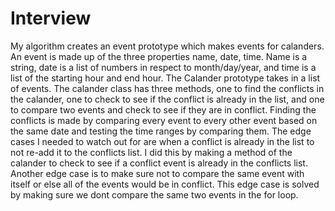 # Interview
My algorithm creates an event prototype which makes events for calanders. An event is made up of the three properties name, date, time. Name is a string, date is a list of numbers in respect to month/day/year, and time is a list of the starting hour and end hour. The Calander prototype takes in a list of events. The calander class has three methods, one to find the conflicts in the calander, one to check to see if the conflict is already in the list, and one to compare two events and check to see if they are in conflict. Finding the conflicts is made by comparing every event to every other event based on the same date and testing the time ranges by comparing them. The edge cases I needed to watch out for are when a conflict is already in the list to not re-add it to the conflicts list. I did this by making a method of the calander to check to see if a conflict event is already in the conflicts list. Another edge case is to make sure not to compare the same event with itself or else all of the events would be in conflict. This edge case is solved by making sure we dont compare the same two events in the for loop.
